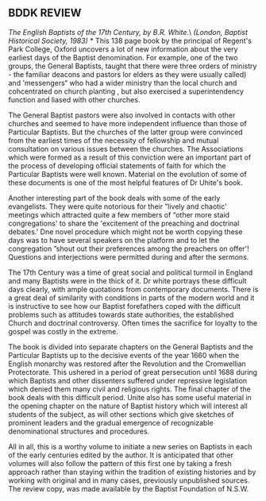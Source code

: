 ## BDDK REVIEW

*The English Baptists of the 17th Century, by B.R. White.*\\
*(London, Baptist Historical Society, 1983)*
* 
This 138 page book by the principal of Regent's Park College,
Oxford uncovers a lot of new information about the very earliest days
of the Baptist denomination. For example, one of the two groups, the
General Baptists, taught that there were three orders of ministry -
the familiar deacons and pastors lor elders as they were usually
called) and 'messengers“ who had a wider ministry than the local
church and cohcentrated on church planting , but also exercised a
superintendency function and liased with other churches.

The General Baptist pastors were also involved in contacts
with other churches and seemed to have more independent influence than
those of Particular Baptists. But the churches of the latter group
were convinced from the earliest times of the necessity of fellowship
and mutual consultation on various issues between the churches. The
Associations which were formed as a result of this conviction were an
important part of the process of developing official statements of
faith for which the Particular Baptists were well known. Material on
the evolution of some of these documents is one of the most helpful
features of Dr Uhite's book.

Another interesting part of the book deals with some of the
early evangelists. They were quite notorious for their ”lively and
chaotic' meetings which attracted quite a few members of “other more
staid congregations' to share the 'excitement of the preaching and
doctrinal debates.' Dne novel procedure which might not be worth
copying these days was to have several speakers on the platform and to
let the congregation ”shout out their preferences among the preachers
on offer'! Questions and interjections were permitted during and
after the sermons.

The 17th Century was a time of great social and political
turmoil in England and many Baptists were in the thick of it. Dr white
portrays these difficult days clearly, with ample quotations from
contemporary documents. There is a great deal of similarity with
conditions in parts of the modern world and it is instructive to see
how our Baptist forefathers coped with the difficult problems such as
attitudes towards state authorities, the established Church and
doctrinal controversy. Often times the sacrifice for loyalty to the
gospel was costly in the extreme.

The book is divided into separate chapters on the General
Baptists and the Particular Baptists up to the decisive events of the
year 1660 when the English monarchy was restored after the Revolution
and the Cromwellian Protectorate. This ushered in a period of great
persecution until 1688 during which Baptists and other dissenters
suffered under repressive legislation which denied them many civil and
religious rights. The final chapter of the book deals with this
difficult period. Unite also has some useful material in the opening
chapter on the nature of Baptist history which will interest all
students of the subject, as will other sections which give sketches of
prominent leaders and the gradual emergence of recognizable
denominational structures and procedures.

All in all, this is a worthy volume to initiate a new series
on Baptists in each of the early centuries edited by the author. It is
anticipated that other volumes will also follow the pattern of this
first one by taking a fresh approach rather than staying within the
tradition of existing histories and by working with original and in
many cases, previously unpublished sources. The review copy, was made
available by the Baptist Foundation of N.S.W.

